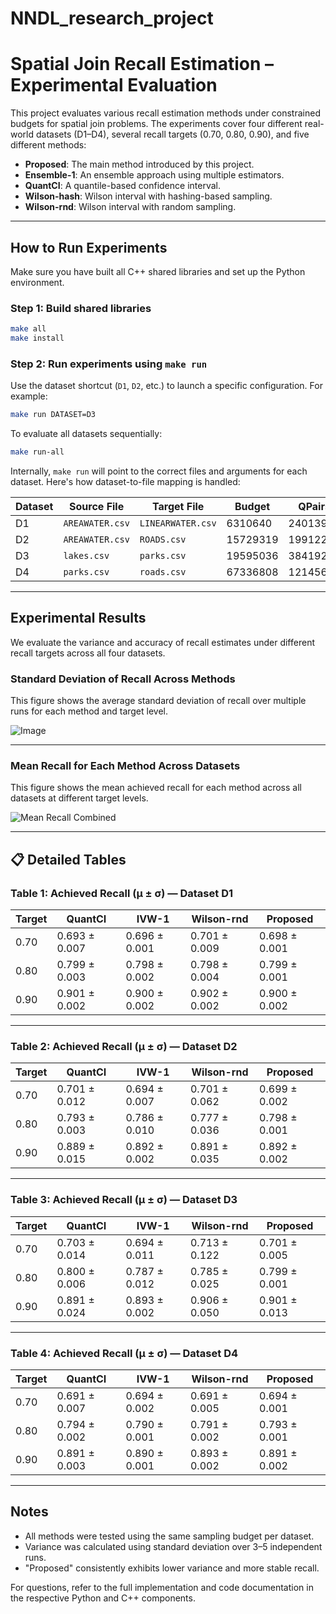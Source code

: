 # NNDL_research_project

# Spatial Join Recall Estimation – Experimental Evaluation

This project evaluates various recall estimation methods under constrained budgets for spatial join problems. The experiments cover four different real-world datasets (D1–D4), several recall targets (0.70, 0.80, 0.90), and five different methods:

- **Proposed**: The main method introduced by this project.
- **Ensemble-1**: An ensemble approach using multiple estimators.
- **QuantCI**: A quantile-based confidence interval.
- **Wilson-hash**: Wilson interval with hashing-based sampling.
- **Wilson-rnd**: Wilson interval with random sampling.

---

## How to Run Experiments

Make sure you have built all C++ shared libraries and set up the Python environment.

### Step 1: Build shared libraries
```bash
make all
make install
```

### Step 2: Run experiments using `make run`
Use the dataset shortcut (`D1`, `D2`, etc.) to launch a specific configuration. For example:
```bash
make run DATASET=D3
```

To evaluate all datasets sequentially:
```bash
make run-all
```

Internally, `make run` will point to the correct files and arguments for each dataset. Here's how dataset-to-file mapping is handled:

| Dataset | Source File      | Target File      | Budget   | QPairs   |
|---------|------------------|------------------|----------|----------|
| D1      | `AREAWATER.csv`  | `LINEARWATER.csv`| 6310640  | 2401396  |
| D2      | `AREAWATER.csv`  | `ROADS.csv`      | 15729319 | 199122   |
| D3      | `lakes.csv`      | `parks.csv`      | 19595036 | 3841922  |
| D4      | `parks.csv`      | `roads.csv`      | 67336808 |12145630  |

---

## Experimental Results

We evaluate the variance and accuracy of recall estimates under different recall targets across all four datasets.

### Standard Deviation of Recall Across Methods
This figure shows the average standard deviation of recall over multiple runs for each method and target level.


![Image](https://github.com/user-attachments/assets/e8b9bd72-bf73-4f23-93e4-2c6aac611094)

---

###  Mean Recall for Each Method Across Datasets
This figure shows the mean achieved recall for each method across all datasets at different target levels.

![Mean Recall Combined](mean_combined.png)

---

## 📋 Detailed Tables

### Table 1: Achieved Recall (μ ± σ) — Dataset D1

| Target | QuantCI         | IVW-1          | Wilson-rnd      | Proposed        |
|--------|------------------|----------------|------------------|------------------|
| 0.70   | 0.693 ± 0.007    | 0.696 ± 0.001  | 0.701 ± 0.009    | 0.698 ± 0.001    |
| 0.80   | 0.799 ± 0.003    | 0.798 ± 0.002  | 0.798 ± 0.004    | 0.799 ± 0.001    |
| 0.90   | 0.901 ± 0.002    | 0.900 ± 0.002  | 0.902 ± 0.002    | 0.900 ± 0.002    |

---

### Table 2: Achieved Recall (μ ± σ) — Dataset D2

| Target | QuantCI         | IVW-1          | Wilson-rnd      | Proposed        |
|--------|------------------|----------------|------------------|------------------|
| 0.70   | 0.701 ± 0.012    | 0.694 ± 0.007  | 0.701 ± 0.062    | 0.699 ± 0.002    |
| 0.80   | 0.793 ± 0.003    | 0.786 ± 0.010  | 0.777 ± 0.036    | 0.798 ± 0.001    |
| 0.90   | 0.889 ± 0.015    | 0.892 ± 0.002  | 0.891 ± 0.035    | 0.892 ± 0.002    |

---

### Table 3: Achieved Recall (μ ± σ) — Dataset D3

| Target | QuantCI         | IVW-1          | Wilson-rnd      | Proposed        |
|--------|------------------|----------------|------------------|------------------|
| 0.70   | 0.703 ± 0.014    | 0.694 ± 0.011  | 0.713 ± 0.122    | 0.701 ± 0.005    |
| 0.80   | 0.800 ± 0.006    | 0.787 ± 0.012  | 0.785 ± 0.025    | 0.799 ± 0.001    |
| 0.90   | 0.891 ± 0.024    | 0.893 ± 0.002  | 0.906 ± 0.050    | 0.901 ± 0.013    |

---

### Table 4: Achieved Recall (μ ± σ) — Dataset D4

| Target | QuantCI         | IVW-1          | Wilson-rnd      | Proposed        |
|--------|------------------|----------------|------------------|------------------|
| 0.70   | 0.691 ± 0.007    | 0.694 ± 0.002  | 0.691 ± 0.005    | 0.694 ± 0.001    |
| 0.80   | 0.794 ± 0.002    | 0.790 ± 0.001  | 0.791 ± 0.002    | 0.793 ± 0.001    |
| 0.90   | 0.891 ± 0.003    | 0.890 ± 0.001  | 0.893 ± 0.002    | 0.891 ± 0.002    |

---

## Notes

- All methods were tested using the same sampling budget per dataset.
- Variance was calculated using standard deviation over 3–5 independent runs.
- "Proposed" consistently exhibits lower variance and more stable recall.

For questions, refer to the full implementation and code documentation in the respective Python and C++ components.



